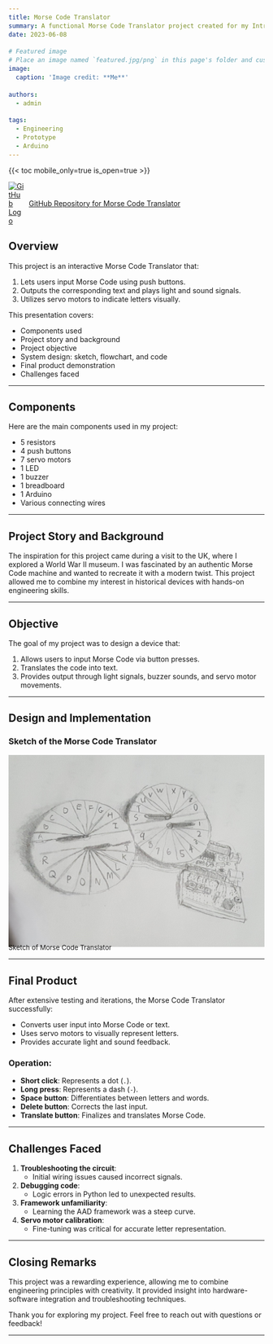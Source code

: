 ```yaml
---
title: Morse Code Translator
summary: A functional Morse Code Translator project created for my Intro to Engineering presentation, using Arduino and Python.  
date: 2023-06-08

# Featured image
# Place an image named `featured.jpg/png` in this page's folder and customize its options here.
image:
  caption: 'Image credit: **Me**'

authors:
  - admin

tags:
  - Engineering  
  - Prototype  
  - Arduino  
---
```


{{< toc mobile_only=true is_open=true >}}  

<a href="https://github.com/Cayden2606/Morse-Code-Translator" style="display: flex; align-items: center;" target="_blank">
  <img src="https://github.githubassets.com/images/modules/logos_page/GitHub-Mark.png" alt="GitHub Logo" style="width: 30px; margin-right: 10px;">
  GitHub Repository for Morse Code Translator
</a>

## Overview

This project is an interactive Morse Code Translator that:
1. Lets users input Morse Code using push buttons.
2. Outputs the corresponding text and plays light and sound signals.
3. Utilizes servo motors to indicate letters visually.

This presentation covers:
- Components used
- Project story and background
- Project objective
- System design: sketch, flowchart, and code
- Final product demonstration
- Challenges faced

---

## Components

Here are the main components used in my project:
- 5 resistors
- 4 push buttons
- 7 servo motors
- 1 LED
- 1 buzzer
- 1 breadboard
- 1 Arduino
- Various connecting wires

---

## Project Story and Background

The inspiration for this project came during a visit to the UK, where I explored a World War II museum. I was fascinated by an authentic Morse Code machine and wanted to recreate it with a modern twist. This project allowed me to combine my interest in historical devices with hands-on engineering skills.

---

## Objective

The goal of my project was to design a device that:
1. Allows users to input Morse Code via button presses.
2. Translates the code into text.
3. Provides output through light signals, buzzer sounds, and servo motor movements.

---

## Design and Implementation

### Sketch of the Morse Code Translator
<div style="text-align: center;">
  <img src="Media/sketch-MCT.jpeg" alt="Wiring Diagram" style="max-width: 100%; height: auto;">
</div>
<div style="font-size: small; margin-top: -10px;">Sketch of Morse Code Translator</div>

---

## Final Product

After extensive testing and iterations, the Morse Code Translator successfully:
- Converts user input into Morse Code or text.
- Uses servo motors to visually represent letters.
- Provides accurate light and sound feedback.

### Operation:
- **Short click**: Represents a dot (`.`).
- **Long press**: Represents a dash (`-`).
- **Space button**: Differentiates between letters and words.
- **Delete button**: Corrects the last input.
- **Translate button**: Finalizes and translates Morse Code.

---

## Challenges Faced

1. **Troubleshooting the circuit**:
   - Initial wiring issues caused incorrect signals.
2. **Debugging code**:
   - Logic errors in Python led to unexpected results.
3. **Framework unfamiliarity**:
   - Learning the AAD framework was a steep curve.
4. **Servo motor calibration**:
   - Fine-tuning was critical for accurate letter representation.

---

## Closing Remarks

This project was a rewarding experience, allowing me to combine engineering principles with creativity. It provided insight into hardware-software integration and troubleshooting techniques.

Thank you for exploring my project. Feel free to reach out with questions or feedback!

---
